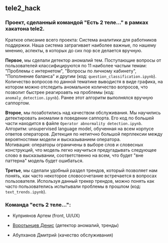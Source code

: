 ## tele2_hack

### Проект, сделанный командой "Есть 2 теле..." в рамках хакатона tele2.

Краткое описание всего проекта: Система аналитики для работников поддержки. Наша система затрагивает наиболее важные, по нашему мнению, аспекты, в которых до сих пор все делается вручную. 

**Первое**, мы сделали детектор аномалий тем. Поступающие вопросы от пользователей классифицируются по 11 наиболее частым темам: "Проблемы с интернетом", "Вопросы по личному кабинету", "Пополнение баланса" и другим (код: `question_classification.ipynb`). Количество вопросов по данной тематике выводистя в виде графика, на котором можно отследить аномальное количество вопросов, что позволит быстрее реагироавть на проблемы (код: `anomaly_detection.ipynb`). Ранее этот алгоритм выполнялся вручную саппортом. 

**Второе**, мы позаботились над качеством обслуживания. Мы научились детектировать аномалии в поведении саппорта. Его код по большей части находится в файле `Operator abnormality detection.ipynb`. 
 <br> Алгоритм: unsupervised language model, обученная на всем корпусе ответов операторов. Детекция по нетипчно большой перплексии между вероятностями модели и высказыванием оператора.</br>
  Мотивация: операторы ограничены в выборе слов и словесных конструкций, что модель легко научиться предугадывать следующее слово в высказывании, соответственно на всем, что будет "вне паттерна" модель будет ошибаться.

**Третье**, мы сделали удобный раздел трендов, который позволяет нам понять, как часто некоторое словосочетание встречается в вопросах пользователя. Используя данный трекер трендов, можно понять как часто пользователись испытывали проблемы в прошлом (код: `text_trends.ipynb`).


### Команда "есть 2 теле...":

* Куприянов Артем (front, UI/UX)

* [Воротынцев Денис](https://www.linkedin.com/in/denis-vorotyntsev/) (детектор аномалий, тренды)

* Абулханов Дмитрий (качество обслуживания)
